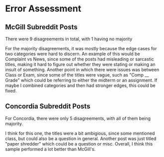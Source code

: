 # Error Assessment

## McGill Subreddit Posts

There were 9 disagreements in total, with 1 having no majority

For the majority disagreements, it was mostly because the edge cases for two categories were hard to discern. An example of this would be Complaint vs News, since some of the posts had misleading or sarcastic titles, making it hard to figure out whether they were stating or making an insult of something. Another point in which there were issues was between Class or Exam, since some of the titles were vague, such as "Comp \_\_ Grade" which could be referring to either the midterm or an assignment. If maybe I combined categories and then had stronger edges, this could be fixed.

## Concordia Subreddit Posts

For Concordia, there were only 5 disagreements, with all of them being majority.

I think for this one, the titles were a bit ambigious, since some mentioned class, but could also be a question in general. Another post was just titled "paper shredder" which could be a question or misc. Overall, I think this sample performed a lot better than McGill's.
